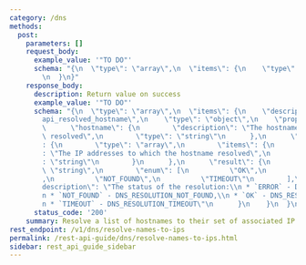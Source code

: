 ```yaml
---
category: /dns
methods:
  post:
    parameters: []
    request_body:
      example_value: '"TO DO"'
      schema: "{\n  \"type\": \"array\",\n  \"items\": {\n    \"type\": \"string\"\
        \n  }\n}"
    response_body:
      description: Return value on success
      example_value: '"TO DO"'
      schema: "{\n  \"type\": \"array\",\n  \"items\": {\n    \"description\": \"\
        api_resolved_hostname\",\n    \"type\": \"object\",\n    \"properties\": {\n\
        \      \"hostname\": {\n        \"description\": \"The hostname which was\
        \ resolved\",\n        \"type\": \"string\"\n      },\n      \"ip_addresses\"\
        : {\n        \"type\": \"array\",\n        \"items\": {\n          \"description\"\
        : \"The IP addresses to which the hostname resolved\",\n          \"type\"\
        : \"string\"\n        }\n      },\n      \"result\": {\n        \"type\":\
        \ \"string\",\n        \"enum\": [\n          \"OK\",\n          \"ERROR\"\
        ,\n          \"NOT_FOUND\",\n          \"TIMEOUT\"\n        ],\n        \"\
        description\": \"The status of the resolution:\\n * `ERROR` - DNS_RESOLUTION_ERROR,\\\
        n * `NOT_FOUND` - DNS_RESOLUTION_NOT_FOUND,\\n * `OK` - DNS_RESOLUTION_OK,\\\
        n * `TIMEOUT` - DNS_RESOLUTION_TIMEOUT\"\n      }\n    }\n  }\n}"
      status_code: '200'
    summary: Resolve a list of hostnames to their set of associated IP addresses.
rest_endpoint: /v1/dns/resolve-names-to-ips
permalink: /rest-api-guide/dns/resolve-names-to-ips.html
sidebar: rest_api_guide_sidebar
---
```

